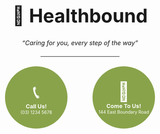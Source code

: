 <h1 style="text-align: center; font-size: 60px;">🏥 Healthbound</h1>
<p style="text-align: center; font-size: 20px; font-style: italic; margin-top: 5px;">“Caring for you, every step of the way”</p>

<hr style="width: 50%; margin: 30px auto; border: 1px solid #ccc;">

<div style="display: flex; justify-content: center; align-items: center; gap: 80px;">

  <!-- Call Us Circle slightly left -->
  <div style="width: 200px; height: 200px; border-radius: 50%; 
              background: #89a34b; 
              display: flex; flex-direction: column; align-items: center; 
              justify-content: center; text-align: center; margin-left: -20px; color: white;">
    <span style="font-size: 60px;">📞</span>
    <span style="font-size: 18px; font-weight: bold;">Call Us!</span>
    <span style="font-size: 14px;">(03) 1234 5678</span>
  </div>

  <!-- Come To Us Circle slightly right -->
  <div style="width: 200px; height: 200px; border-radius: 50%; 
              background: #89a34b; 
              display: flex; flex-direction: column; align-items: center; 
              justify-content: center; text-align: center; margin-right: -20px; color: white;">
    <span style="font-size: 60px;">🏥</span>
    <span style="font-size: 18px; font-weight: bold;">Come To Us!</span>
    <span style="font-size: 14px;">144 East Boundary Road</span>
  </div>

</div>

